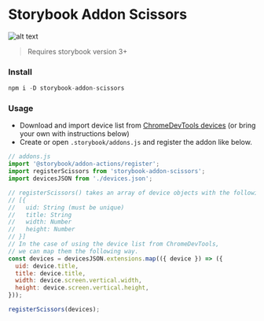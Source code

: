 # Storybook Addon Scissors

![alt text](https://raw.githubusercontent.com/PeterPanen/storybook-addon-scissors/master/assets/screenshot.png 'screenshot')

> Requires storybook version 3+

### Install

```javascript
npm i -D storybook-addon-scissors
```

### Usage

* Download and import device list from [ChromeDevTools devices](https://github.com/ChromeDevTools/devtools-frontend/blob/master/front_end/emulated_devices/module.json) (or bring your own with instructions below)
* Create or open `.storybook/addons.js` and register the addon like below.

```javascript
// addons.js
import '@storybook/addon-actions/register';
import registerScissors from 'storybook-addon-scissors';
import devicesJSON from './devices.json';

// registerScissors() takes an array of device objects with the following signature:
// [{
//   uid: String (must be unique)
//   title: String
//   width: Number
//   height: Number
// }]
// In the case of using the device list from ChromeDevTools,
// we can map them the following way.
const devices = devicesJSON.extensions.map(({ device }) => ({
  uid: device.title,
  title: device.title,
  width: device.screen.vertical.width,
  height: device.screen.vertical.height,
}));

registerScissors(devices);
```
